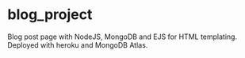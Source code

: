 # blog_project
Blog post page with NodeJS, MongoDB and EJS for HTML templating. 
Deployed with heroku and MongoDB Atlas.
